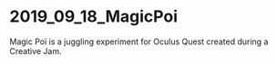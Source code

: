 # 2019_09_18_MagicPoi
Magic Poï is a juggling experiment for Oculus Quest created during a Creative Jam.
